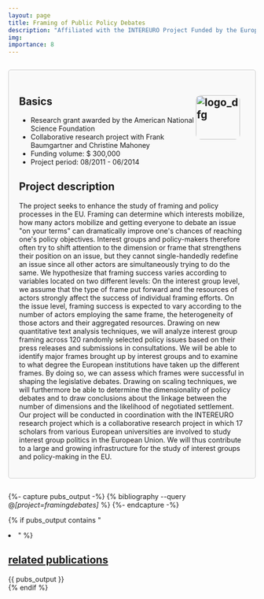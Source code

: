 ```yaml
---
layout: page
title: Framing of Public Policy Debates
description: "Affiliated with the INTEREURO Project Funded by the European Science Foundation"
img: 
importance: 8
---
```


<div style="border: 1px solid #ccc; border-radius: 5px; padding: 1.5em; margin: 2em 0; background-color: #f9f9f9;">

  <h2>Basics
    <img src="{{ '/assets/img/projects/logo_nsf.png' | relative_url }}" alt="logo_dfg" style="float: right; margin: 0 10px 10px 0; border-radius: 10px; max-width: 100%; height: 90px; width: auto;">
  </h2>
    <ul>
      <li>Research grant awarded by the American National Science Foundation</li>
      <li>Collaborative research project with Frank Baumgartner and Christine Mahoney</li>
      <li>Funding volume: $ 300,000</li>
      <li>Project period: 08/2011 - 06/2014</li>
    </ul>

  <h2>Project description</h2>
    <p>The project seeks to enhance the study of framing and policy processes in the EU. Framing can determine which interests mobilize, how many actors mobilize and getting everyone to debate an issue "on your terms" can dramatically improve one's chances of reaching one's policy objectives. Interest groups and policy-makers therefore often try to shift attention to the dimension or frame that strengthens their position on an issue, but they cannot single-handedly redefine an issue since all other actors are simultaneously trying to do the same. We hypothesize that framing success varies according to variables located on two different levels: On the interest group level, we assume that the type of frame put forward and the resources of actors strongly affect the success of individual framing efforts. On the issue level, framing success is expected to vary according to the number of actors employing the same frame, the heterogeneity of those actors and their aggregated resources. Drawing on new quantitative text analysis techniques, we will analyze interest group framing across 120 randomly selected policy issues based on their press releases and submissions in consultations. We will be able to identify major frames brought up by interest groups and to examine to what degree the European institutions have taken up the different frames. By doing so, we can assess which frames were successful in shaping the legislative debates. Drawing on scaling techniques, we will furthermore be able to determine the dimensionality of policy debates and to draw conclusions about the linkage between the number of dimensions and the likelihood of negotiated settlement. Our project will be conducted in coordination with the INTEREURO research project which is a collaborative research project in which 17 scholars from various European universities are involved to study interest group politics in the European Union. We will thus contribute to a large and growing infrastructure for the study of interest groups and policy-making in the EU.</p>

</div>

{%- capture pubs_output -%}
  {% bibliography --query @*[project=framingdebates]* %}
{%- endcapture -%}

{% if pubs_output contains "<li>" %}
  <div>
    <h2>
      <a href="{{ '/publications/' | relative_url }}" style="color: inherit">
        related publications
      </a>
    </h2>
    <div class="publications">
      {{ pubs_output }}
    </div>
  </div>
{% endif %}